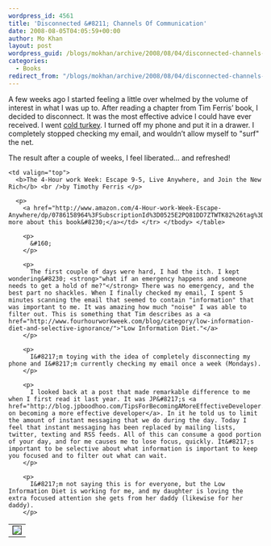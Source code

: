```yaml
---
wordpress_id: 4561
title: 'Disconnected &#8211; Channels Of Communication'
date: 2008-08-05T04:05:59+00:00
author: Mo Khan
layout: post
wordpress_guid: /blogs/mokhan/archive/2008/08/04/disconnected-channels-of-communication.aspx
categories:
  - Books
redirect_from: "/blogs/mokhan/archive/2008/08/04/disconnected-channels-of-communication.aspx/"
---
```

A few weeks ago I started feeling a little over whelmed by the volume of interest in what I was up to. After reading a chapter from Tim Ferris&#8217; book, I decided to disconnect. It was the most effective advice I could have ever received. I went [cold turkey](http://en.wikipedia.org/wiki/Cold_turkey). I turned off my phone and put it in a drawer. I completely stopped checking my email, and wouldn&#8217;t allow myself to "surf" the net. 

The result after a couple of weeks, I feel liberated&#8230; and refreshed! 

<table border="0">
  <tr>
    <td valign="top">
      <a href="http://www.amazon.com/4-Hour-work-Week-Escape-Anywhere/dp/0786158964%3FSubscriptionId%3D0525E2PQ81DD7ZTWTK82%26tag%3Dws%26linkCode%3Dsp1%26camp%3D2025%26creative%3D165953%26creativeASIN%3D0786158964"><img src="http://ecx.images-amazon.com/images/I/41cND5RQsLL._SL75_.jpg" border="1" /></a>
    </td>
    
    <td valign="top">
      <b>The 4-Hour work Week: Escape 9-5, Live Anywhere, and Join the New Rich</b> <br />by Timothy Ferris </p> 
      
      <p>
        <a href="http://www.amazon.com/4-Hour-work-Week-Escape-Anywhere/dp/0786158964%3FSubscriptionId%3D0525E2PQ81DD7ZTWTK82%26tag%3Dws%26linkCode%3Dsp1%26camp%3D2025%26creative%3D165953%26creativeASIN%3D0786158964">Read more about this book&#8230;</a></td> </tr> </tbody> </table> 
        
        <p>
          &#160;
        </p>
        
        <p>
          The first couple of days were hard, I had the itch. I kept wondering&#8230; <strong>"what if an emergency happens and someone needs to get a hold of me?"</strong> There was no emergency, and the best part no shackles. When I finally checked my email, I spent 5 minutes scanning the email that seemed to contain "information" that was important to me. It was amazing how much "noise" I was able to filter out. This is something that Tim describes as a <a href="http://www.fourhourworkweek.com/blog/category/low-information-diet-and-selective-ignorance/">"Low Information Diet."</a>
        </p>
        
        <p>
          I&#8217;m toying with the idea of completely disconnecting my phone and I&#8217;m currently checking my email once a week (Mondays).
        </p>
        
        <p>
          I looked back at a post that made remarkable difference to me when I first read it last year. It was JP&#8217;s <a href="http://blog.jpboodhoo.com/TipsForBecomingAMoreEffectiveDeveloper.aspx">tips on becoming a more effective developer</a>. In it he told us to limit the amount of instant messaging that we do during the day. Today I feel that instant messaging has been replaced by mailing lists, twitter, texting and RSS feeds. All of this can consume a good portion of your day, and for me causes me to lose focus, quickly. It&#8217;s important to be selective about what information is important to keep you focused and to filter out what can wait.
        </p>
        
        <p>
          I&#8217;m not saying this is for everyone, but the Low Information Diet is working for me, and my daughter is loving the extra focused attention she gets from her daddy (likewise for her daddy).
        </p>